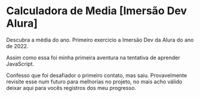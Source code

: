 # Calculadora de Media [Imersão Dev Alura]
Descubra a média do ano. Primeiro exercicio a Imersão Dev da Alura do ano de 2022.

Assim como essa foi minha primeira aventura na tentativa de aprender JavaScript. 

Confesso que foi desafiador o primeiro contato, mas saiu. Provavelmente revisite esse num futuro para melhorias no projeto, no mais acho válido deixar aqui para vocês registros dos meu progresso.
